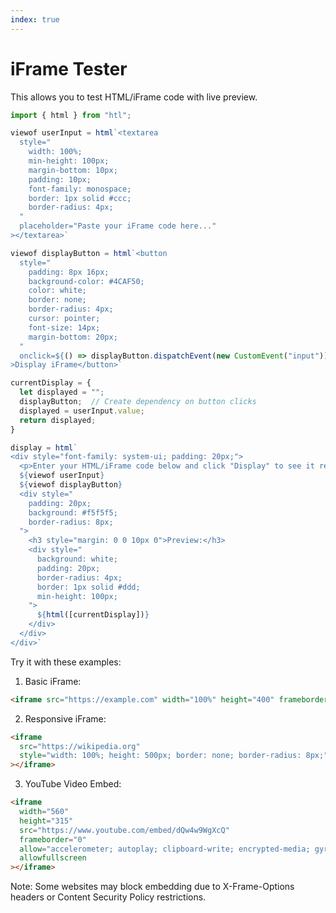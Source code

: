 ```yaml
---
index: true
---
```


# iFrame Tester

This allows you to test HTML/iFrame code with live preview.

```js
import { html } from "htl";
```

```js
viewof userInput = html`<textarea
  style="
    width: 100%;
    min-height: 100px;
    margin-bottom: 10px;
    padding: 10px;
    font-family: monospace;
    border: 1px solid #ccc;
    border-radius: 4px;
  "
  placeholder="Paste your iFrame code here..."
></textarea>`
```

```js
viewof displayButton = html`<button
  style="
    padding: 8px 16px;
    background-color: #4CAF50;
    color: white;
    border: none;
    border-radius: 4px;
    cursor: pointer;
    font-size: 14px;
    margin-bottom: 20px;
  "
  onclick=${() => displayButton.dispatchEvent(new CustomEvent("input"))}
>Display iFrame</button>`
```

```js
currentDisplay = {
  let displayed = "";
  displayButton;  // Create dependency on button clicks
  displayed = userInput.value;
  return displayed;
}
```

```js
display = html`
<div style="font-family: system-ui; padding: 20px;">
  <p>Enter your HTML/iFrame code below and click "Display" to see it rendered.</p>
  ${viewof userInput}
  ${viewof displayButton}
  <div style="
    padding: 20px;
    background: #f5f5f5;
    border-radius: 8px;
  ">
    <h3 style="margin: 0 0 10px 0">Preview:</h3>
    <div style="
      background: white;
      padding: 20px;
      border-radius: 4px;
      border: 1px solid #ddd;
      min-height: 100px;
    ">
      ${html([currentDisplay])}
    </div>
  </div>
</div>`
```

Try it with these examples:

1. Basic iFrame:
```html
<iframe src="https://example.com" width="100%" height="400" frameborder="0"></iframe>
```

2. Responsive iFrame:
```html
<iframe 
  src="https://wikipedia.org" 
  style="width: 100%; height: 500px; border: none; border-radius: 8px;"
></iframe>
```

3. YouTube Video Embed:
```html
<iframe 
  width="560" 
  height="315" 
  src="https://www.youtube.com/embed/dQw4w9WgXcQ" 
  frameborder="0" 
  allow="accelerometer; autoplay; clipboard-write; encrypted-media; gyroscope; picture-in-picture" 
  allowfullscreen
></iframe>
```

Note: Some websites may block embedding due to X-Frame-Options headers or Content Security Policy restrictions.
